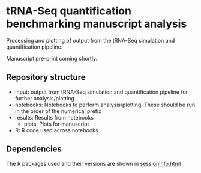 # tRNA-Seq quantification benchmarking manuscript analysis 
Processing and plotting of output from the tRNA-Seq simulation and quantification pipeline. 

Manuscript pre-print coming shortly..

## Repository structure

- input: output from tRNA-Seq simulation and quantification pipeline for further analysis/plotting
- notebooks: Notebooks to perform analysis/plotting. These should be run in the order of the numerical prefix
- results: Results from notebooks
	- plots: Plots for manuscript
- R: R code used across notebooks


## Dependencies
The R packages used and their versions are shown in [sessionInfo.html](sessionInfo.html)